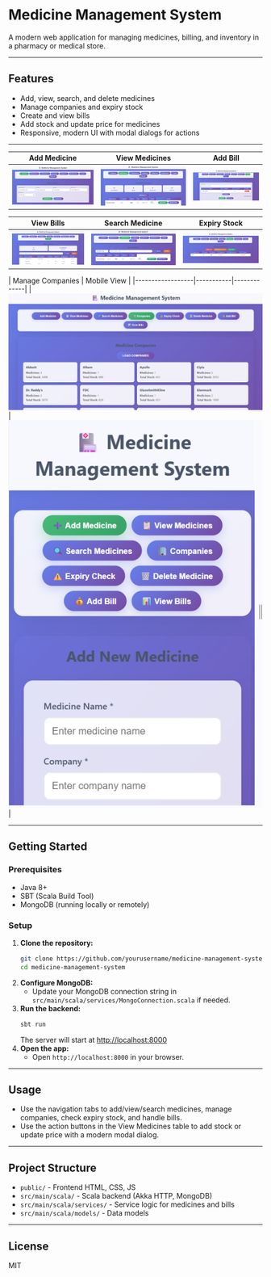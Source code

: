 # Medicine Management System

A modern web application for managing medicines, billing, and inventory in a pharmacy or medical store.

---

## Features
- Add, view, search, and delete medicines
- Manage companies and expiry stock
- Create and view bills
- Add stock and update price for medicines
- Responsive, modern UI with modal dialogs for actions

---
| Add Medicine | View Medicines | Add Bill |
|--------------|----------------|----------|
| ![](screenshots/add-medicine.png) | ![](screenshots/view-medicines.png) | ![](screenshots/add-bill.png) |

| View Bills | Search Medicine | Expiry Stock |
|------------|--------------|--------------|
| ![](screenshots/view-bills.png) | ![](screenshots/search-medicine.png) | ![](screenshots/expiry-stock.png) |

| Manage Companies | Mobile View |
|------------------|-----------|-------------|
| ![](screenshots/manage-companies.png) | ![](screenshots/mobile-view.png) |

---

## Getting Started

### Prerequisites
- Java 8+
- SBT (Scala Build Tool)
- MongoDB (running locally or remotely)

### Setup
1. **Clone the repository:**
   ```bash
   git clone https://github.com/yourusername/medicine-management-system.git
   cd medicine-management-system
   ```
2. **Configure MongoDB:**
   - Update your MongoDB connection string in `src/main/scala/services/MongoConnection.scala` if needed.
3. **Run the backend:**
   ```bash
   sbt run
   ```
   The server will start at [http://localhost:8000](http://localhost:8000)
4. **Open the app:**
   - Open `http://localhost:8000` in your browser.

---

## Usage
- Use the navigation tabs to add/view/search medicines, manage companies, check expiry stock, and handle bills.
- Use the action buttons in the View Medicines table to add stock or update price with a modern modal dialog.

---

## Project Structure
- `public/` - Frontend HTML, CSS, JS
- `src/main/scala/` - Scala backend (Akka HTTP, MongoDB)
- `src/main/scala/services/` - Service logic for medicines and bills
- `src/main/scala/models/` - Data models

---

## License
MIT 